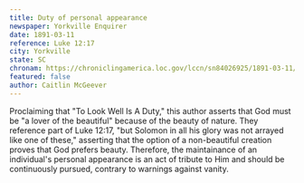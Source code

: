 ```yaml
---
title: Duty of personal appearance 
newspaper: Yorkville Enquirer
date: 1891-03-11
reference: Luke 12:17
city: Yorkville
state: SC
chronam: https://chroniclingamerica.loc.gov/lccn/sn84026925/1891-03-11/ed-1/seq-4/#words=consider+lilies+grow+toil+spin+yet+say+unto+solomon+glory+arrayed+like+one
featured: false
author: Caitlin McGeever
---
```


Proclaiming that "To Look Well Is A Duty," this author asserts that God must be
"a lover of the beautiful" because of the beauty of nature. They reference part
of Luke 12:17, "but Solomon in all his glory was not arrayed like one of these,"
asserting that the option of a non-beautiful creation proves that God prefers
beauty. Therefore, the maintainance of an individual's personal appearance is an
act of tribute to Him and should be continuously pursued, contrary to warnings
against vanity. 
